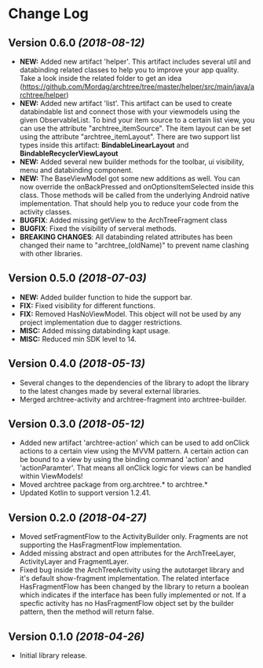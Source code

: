 Change Log
==========

Version 0.6.0 *(2018-08-12)*
----------------------------
- **NEW:** Added new artifact 'helper'. This artifact includes several util and databinding related classes to help you to improve your app quality. Take a look inside the related folder to get an idea (https://github.com/Mordag/archtree/tree/master/helper/src/main/java/archtree/helper)
- **NEW:** Added new artifact 'list'. This artifact can be used to create databindable list and connect those with your viewmodels using the given ObservableList. To bind your item source to a certain list view, you can use the attribute "archtree_itemSource". The item layout can be set using the attribute "archtree_itemLayout". There are two support list types inside this artifact: **BindableLinearLayout** and **BindableRecyclerViewLayout**
- **NEW:** Added several new builder methods for the toolbar, ui visibility, menu and databinding component.
- **NEW:** The BaseViewModel got some new additions as well. You can now override the onBackPressed and onOptionsItemSelected inside this class. Those methods will be called from the underlying Android native implementation. That should help you to reduce your code from the activity classes.
- **BUGFIX**: Added missing getView to the ArchTreeFragment class
- **BUGFIX**: Fixed the visibility of serveral methods.
- **BREAKING CHANGES**: All databinding related attributes has been changed their name to "archtree_(oldName)" to prevent name clashing with other libraries.

Version 0.5.0 *(2018-07-03)*
----------------------------
- **NEW:** Added builder function to hide the support bar.
- **FIX:** Fixed visibility for different functions.
- **FIX:** Removed HasNoViewModel. This object will not be used by any project implementation due to dagger restrictions.
- **MISC:** Added missing databinding kapt usage.
- **MISC:** Reduced min SDK level to 14.

Version 0.4.0 *(2018-05-13)*
----------------------------
- Several changes to the dependencies of the library to adopt the library to the latest changes made by several external libraries.
- Merged archtree-activity and archtree-fragment into archtree-builder.

Version 0.3.0 *(2018-05-12)*
----------------------------

- Added new artifact 'archtree-action' which can be used to add onClick actions to a certain view using the MVVM pattern. A certain action can be bound to a view by using the binding command 'action' and 'actionParamter'. That means all onClick logic for views can be handled within ViewModels!
- Moved archtree package from org.archtree.* to archtree.*
- Updated Kotlin to support version 1.2.41.

Version 0.2.0 *(2018-04-27)*
----------------------------

- Moved setFragmentFlow to the ActivityBuilder only. Fragments are not supporting the HasFragmentFlow implementation.
- Added missing abstract and open attributes for the ArchTreeLayer, ActivityLayer and FragmentLayer.
- Fixed bug inside the ArchTreeActivity using the autotarget library and it's default show-fragment implementation. The related interface HasFragmentFlow has been changed by the library to return a boolean which indicates if the interface has been fully implemented or not. If a specfic activity has no HasFragmentFlow object set by the builder pattern, then the method will return false.

Version 0.1.0 *(2018-04-26)*
----------------------------

- Initial library release.
